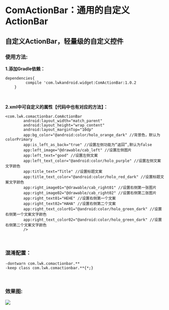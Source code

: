 ComActionBar：通用的自定义ActionBar
====
自定义ActionBar，轻量级的自定义控件
------

### 使用方法:

**1.添加Gradle依赖：**

```
dependencies{
         compile 'com.lwkandroid.widget:ComActionBar:1.0.2
    }
```
<br/>

**2.xml中可自定义的属性【代码中也有对应的方法】：**

```
<com.lwk.comactionbar.ComActionBar
        android:layout_width="match_parent"
        android:layout_height="wrap_content"
        android:layout_marginTop="10dp"
        app:bg_color="@android:color/holo_orange_dark" //背景色，默认为colorPrimary
        app:is_left_as_back="true" //设置左侧功能为“返回”,默认为false
        app:left_image="@drawable/cab_left" //设置左侧图片
        app:left_text="good" //设置左侧文案
        app:left_text_color="@android:color/holo_purple" //设置左侧文案文字颜色
        app:title_text="Title" //设置标题文案
        app:title_text_color="@android:color/holo_red_dark" //设置标题文案文字颜色
        app:right_image01="@drawable/cab_right01" //设置右侧第一张图片
        app:right_image02="@drawable/cab_right02" //设置右侧第二张图片
        app:right_text01="HEHE" //设置右侧第一个文案
        app:right_text02="HAHA" //设置右侧第二个文案
        app:right_text_color01="@android:color/holo_green_dark" //设置右侧第一个文案文字颜色
        app:right_text_color02="@android:color/holo_green_dark" //设置右侧第二个文案文字颜色
        />
```
<br/>

### 混淆配置：
```
-dontwarn com.lwk.comactionbar.**
-keep class com.lwk.comactionbar.**{*;}
```
<br/>

### 效果图:
![](https://github.com/Vanish136/ComActionBar/raw/master/screenshoot/cab_sample.jpg)